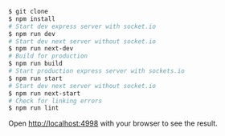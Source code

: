 
```bash
$ git clone 
$ npm install
# Start dev express server with socket.io 
$ npm run dev
# Start dev next server without socket.io
$ npm run next-dev
# Build for production
$ npm run build
# Start production express server with sockets.io
$ npm run start
# Start dev next server without socket.io
$ npm run next-start
# Check for linking errors
$ npm run lint
```

Open [http://localhost:4998](http://localhost:4998) with your browser to see the result.
